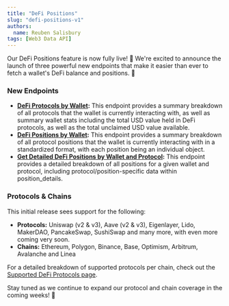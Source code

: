 ```yaml
---
title: "DeFi Positions"
slug: "defi-positions-v1"
authors:
  name: Reuben Salisbury
tags: [Web3 Data API]
---
```


Our DeFi Positions feature is now fully live! 🚀 We're excited to announce the launch of three powerful new endpoints that make it easier than ever to fetch a wallet's DeFi balance and positions. 🤩

### New Endpoints
- **[DeFi Protocols by Wallet](https://deep-index.moralis.io/api-docs-2.2/#/Wallets/getDefiSummary):** This endpoint provides a summary breakdown of all protocols that the wallet is currently interacting with, as well as summary wallet stats including the total USD value held in DeFi protocols, as well as the total unclaimed USD value available.
- **[DeFi Positions by Wallet](https://deep-index.moralis.io/api-docs-2.2/#/Wallets/getDefiPositionsSummary):** This endpoint provides a summary breakdown of all protocol positions that the wallet is currently interacting with in a standardized format, with each position being an individual object.
- **[Get Detailed DeFi Positions by Wallet and Protocol](https://deep-index.moralis.io/api-docs-2.2/#/Wallets/getDefiPositionsByProtocol):** This endpoint provides a detailed breakdown of all positions for a given wallet and protocol, including protocol/position-specific data within position_details.

### Protocols & Chains
This initial release sees support for the following:
- **Protocols:** Uniswap (v2 & v3), Aave (v2 & v3), Eigenlayer, Lido, MakerDAO, PancakeSwap, SushiSwap and many more, with even more coming very soon.
- **Chains:** Ethereum, Polygon, Binance, Base, Optimism, Arbitrum, Avalanche and Linea

For a detailed breakdown of supported protocols per chain, check out the [Supported DeFi Protocols page](/web3-data-api/evm/defi-protocols-and-chains).

Stay tuned as we continue to expand our protocol and chain coverage in the coming weeks! 🚀
